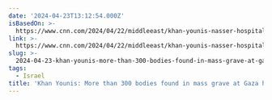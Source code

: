 ```yaml
---
date: '2024-04-23T13:12:54.000Z'
isBasedOn: >-
  https://www.cnn.com/2024/04/22/middleeast/khan-younis-nasser-hospital-mass-grave-intl/index.html
link: >-
  https://www.cnn.com/2024/04/22/middleeast/khan-younis-nasser-hospital-mass-grave-intl/index.html
slug: >-
  2024-04-23-khan-younis-more-than-300-bodies-found-in-mass-grave-at-gaza-hospital-say
tags:
  - Israel
title: 'Khan Younis: More than 300 bodies found in mass grave at Gaza hospital, say'
---
```


